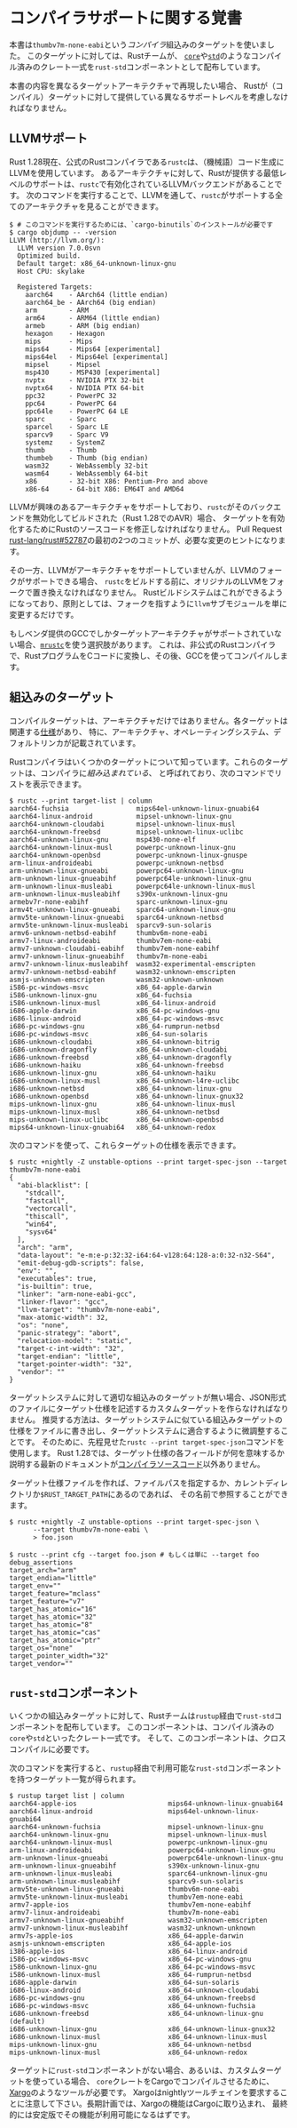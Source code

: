 <!-- # A note on compiler support -->

# コンパイラサポートに関する覚書

<!-- 
This book makes use of a built-in *compiler* target, the `thumbv7m-none-eabi`, for which the Rust
team distributes a `rust-std` component, which is a pre-compiled collection of crates like [`core`] and [`std`].
 -->

本書は`thumbv7m-none-eabi`という*コンパイラ*組込みのターゲットを使いました。
このターゲットに対しては、Rustチームが、
[`core`]や[`std`]のようなコンパイル済みのクレート一式を`rust-std`コンポーネントとして配布しています。

[`core`]: https://doc.rust-lang.org/core/index.html
[`std`]: https://doc.rust-lang.org/std/index.html

<!-- 
If you want to attempt replicating the contents of this book for a different target architecture, you
need to take into account the different levels of support that Rust provides for (compilation)
targets.
 -->

本書の内容を異なるターゲットアーキテクチャで再現したい場合、
Rustが（コンパイル）ターゲットに対して提供している異なるサポートレベルを考慮しなければなりません。

<!-- ## LLVM support -->

## LLVMサポート

<!-- 
As of Rust 1.28, the official Rust compiler, `rustc`, uses LLVM for (machine) code generation. The
minimal level of support Rust provides for an architecture is having its LLVM backend enabled in
`rustc`. You can see all the architectures that `rustc` supports, through LLVM, by running the
following command:
 -->

Rust 1.28現在、公式のRustコンパイラである`rustc`は、（機械語）コード生成にLLVMを使用しています。
あるアーキテクチャに対して、Rustが提供する最低レベルのサポートは、`rustc`で有効化されているLLVMバックエンドがあることです。
次のコマンドを実行することで、LLVMを通して、`rustc`がサポートする全てのアーキテクチャを見ることができます。

``` console
$ # このコマンドを実行するためには、`cargo-binutils`のインストールが必要です
$ cargo objdump -- -version
LLVM (http://llvm.org/):
  LLVM version 7.0.0svn
  Optimized build.
  Default target: x86_64-unknown-linux-gnu
  Host CPU: skylake

  Registered Targets:
    aarch64    - AArch64 (little endian)
    aarch64_be - AArch64 (big endian)
    arm        - ARM
    arm64      - ARM64 (little endian)
    armeb      - ARM (big endian)
    hexagon    - Hexagon
    mips       - Mips
    mips64     - Mips64 [experimental]
    mips64el   - Mips64el [experimental]
    mipsel     - Mipsel
    msp430     - MSP430 [experimental]
    nvptx      - NVIDIA PTX 32-bit
    nvptx64    - NVIDIA PTX 64-bit
    ppc32      - PowerPC 32
    ppc64      - PowerPC 64
    ppc64le    - PowerPC 64 LE
    sparc      - Sparc
    sparcel    - Sparc LE
    sparcv9    - Sparc V9
    systemz    - SystemZ
    thumb      - Thumb
    thumbeb    - Thumb (big endian)
    wasm32     - WebAssembly 32-bit
    wasm64     - WebAssembly 64-bit
    x86        - 32-bit X86: Pentium-Pro and above
    x86-64     - 64-bit X86: EM64T and AMD64
```

<!-- 
If LLVM supports the architecture you are interested in, but `rustc` is built with the backend
disabled (which is the case of AVR as of Rust 1.28), then you will need to modify the Rust source
enabling it. The first two commits of PR [rust-lang/rust#52787] give you an idea of the required
changes.
 -->

LLVMが興味のあるアーキテクチャをサポートしており、`rustc`がそのバックエンドを無効化してビルドされた（Rust 1.28でのAVR）場合、
ターゲットを有効化するためにRustのソースコードを修正しなければなりません。
Pull Request [rust-lang/rust#52787]の最初の2つのコミットが、必要な変更のヒントになります。

[rust-lang/rust#52787]: https://github.com/rust-lang/rust/pull/52787

<!-- 
On the other hand, if LLVM doesn't support the architecture, but a fork of LLVM does, you will have
to replace the original version of LLVM with the fork before building `rustc`. The Rust build system
allows this and in principle it should just require changing the `llvm` submodule to point to the fork.
 -->

その一方、LLVMがアーキテクチャをサポートしていませんが、LLVMのフォークがサポートできる場合、
`rustc`をビルドする前に、オリジナルのLLVMをフォークで置き換えなければなりません。
Rustビルドシステムはこれができるようになっており、原則としては、フォークを指すように`llvm`サブモジュールを単に変更するだけです。

<!-- 
If your target architecture is only supported by some vendor provided GCC, you have the option of
using [`mrustc`], an unofficial Rust compiler, to translate your Rust program into C code and then
compile that using GCC.
 -->

もしベンダ提供のGCCでしかターゲットアーキテクチャがサポートされていない場合、[`mrustc`]を使う選択肢があります。
これは、非公式のRustコンパイラで、RustプログラムをCコードに変換し、その後、GCCを使ってコンパイルします。

[`mrustc`]: https://github.com/thepowersgang/mrustc

<!-- ## Built-in target -->

## 組込みのターゲット

<!-- 
A compilation target is more than just its architecture. Each target has a [specification]
associated to it that describes, among other things, its architecture, its operating system
and the default linker.
 -->

コンパイルターゲットは、アーキテクチャだけではありません。各ターゲットは関連する[仕様]があり、
特に、アーキテクチャ、オペレーティングシステム、デフォルトリンカが記載されています。

<!-- 
[specification]: https://github.com/rust-lang/rfcs/blob/master/text/0131-target-specification.md
 -->

[仕様]: https://github.com/rust-lang/rfcs/blob/master/text/0131-target-specification.md

<!-- 
The Rust compiler knows about several targets. These are said to be *built into* the compiler and
can be listed by running the following command:
 -->

Rustコンパイラはいくつかのターゲットについて知っています。これらのターゲットは、コンパイラに*組み込まれている*、
と呼ばれており、次のコマンドでリストを表示できます。

``` console
$ rustc --print target-list | column
aarch64-fuchsia                 mips64el-unknown-linux-gnuabi64
aarch64-linux-android           mipsel-unknown-linux-gnu
aarch64-unknown-cloudabi        mipsel-unknown-linux-musl
aarch64-unknown-freebsd         mipsel-unknown-linux-uclibc
aarch64-unknown-linux-gnu       msp430-none-elf
aarch64-unknown-linux-musl      powerpc-unknown-linux-gnu
aarch64-unknown-openbsd         powerpc-unknown-linux-gnuspe
arm-linux-androideabi           powerpc-unknown-netbsd
arm-unknown-linux-gnueabi       powerpc64-unknown-linux-gnu
arm-unknown-linux-gnueabihf     powerpc64le-unknown-linux-gnu
arm-unknown-linux-musleabi      powerpc64le-unknown-linux-musl
arm-unknown-linux-musleabihf    s390x-unknown-linux-gnu
armebv7r-none-eabihf            sparc-unknown-linux-gnu
armv4t-unknown-linux-gnueabi    sparc64-unknown-linux-gnu
armv5te-unknown-linux-gnueabi   sparc64-unknown-netbsd
armv5te-unknown-linux-musleabi  sparcv9-sun-solaris
armv6-unknown-netbsd-eabihf     thumbv6m-none-eabi
armv7-linux-androideabi         thumbv7em-none-eabi
armv7-unknown-cloudabi-eabihf   thumbv7em-none-eabihf
armv7-unknown-linux-gnueabihf   thumbv7m-none-eabi
armv7-unknown-linux-musleabihf  wasm32-experimental-emscripten
armv7-unknown-netbsd-eabihf     wasm32-unknown-emscripten
asmjs-unknown-emscripten        wasm32-unknown-unknown
i586-pc-windows-msvc            x86_64-apple-darwin
i586-unknown-linux-gnu          x86_64-fuchsia
i586-unknown-linux-musl         x86_64-linux-android
i686-apple-darwin               x86_64-pc-windows-gnu
i686-linux-android              x86_64-pc-windows-msvc
i686-pc-windows-gnu             x86_64-rumprun-netbsd
i686-pc-windows-msvc            x86_64-sun-solaris
i686-unknown-cloudabi           x86_64-unknown-bitrig
i686-unknown-dragonfly          x86_64-unknown-cloudabi
i686-unknown-freebsd            x86_64-unknown-dragonfly
i686-unknown-haiku              x86_64-unknown-freebsd
i686-unknown-linux-gnu          x86_64-unknown-haiku
i686-unknown-linux-musl         x86_64-unknown-l4re-uclibc
i686-unknown-netbsd             x86_64-unknown-linux-gnu
i686-unknown-openbsd            x86_64-unknown-linux-gnux32
mips-unknown-linux-gnu          x86_64-unknown-linux-musl
mips-unknown-linux-musl         x86_64-unknown-netbsd
mips-unknown-linux-uclibc       x86_64-unknown-openbsd
mips64-unknown-linux-gnuabi64   x86_64-unknown-redox
```

<!-- 
You can print the specification of any of these targets using the following command:
 -->

次のコマンドを使って、これらターゲットの仕様を表示できます。

``` console
$ rustc +nightly -Z unstable-options --print target-spec-json --target thumbv7m-none-eabi
{
  "abi-blacklist": [
    "stdcall",
    "fastcall",
    "vectorcall",
    "thiscall",
    "win64",
    "sysv64"
  ],
  "arch": "arm",
  "data-layout": "e-m:e-p:32:32-i64:64-v128:64:128-a:0:32-n32-S64",
  "emit-debug-gdb-scripts": false,
  "env": "",
  "executables": true,
  "is-builtin": true,
  "linker": "arm-none-eabi-gcc",
  "linker-flavor": "gcc",
  "llvm-target": "thumbv7m-none-eabi",
  "max-atomic-width": 32,
  "os": "none",
  "panic-strategy": "abort",
  "relocation-model": "static",
  "target-c-int-width": "32",
  "target-endian": "little",
  "target-pointer-width": "32",
  "vendor": ""
}
```

<!-- 
If none of these built-in targets seems appropriate for your target system, you'll have to create a
custom target by writing your own target specification file in JSON format. The recommended way is to
dump the specification of a built-in target that's similar to your target system into a file and then
tweak it to match the properties of your target system. To do so, use the previously shown command,
`rustc --print target-spec-json`. As of Rust 1.28, there's no up to date documentation on what each of
the fields of a target specification mean, other than [the compiler source code].
 -->

ターゲットシステムに対して適切な組込みのターゲットが無い場合、JSON形式のファイルにターゲット仕様を記述するカスタムターゲットを作らなければなりません。
推奨する方法は、ターゲットシステムに似ている組込みターゲットの仕様をファイルに書き出し、ターゲットシステムに適合するように微調整することです。
そのために、先程見せた`rustc --print target-spec-json`コマンドを使用します。
Rust 1.28では、ターゲット仕様の各フィールドが何を意味するか説明する最新のドキュメントが[コンパイラソースコード]以外ありません。

<!-- 
[the compiler source code]: https://github.com/rust-lang/rust/blob/1.27.2/src/librustc_target/spec/mod.rs#L376-L400
 -->

[コンパイラソースコード]: https://github.com/rust-lang/rust/blob/1.27.2/src/librustc_target/spec/mod.rs#L376-L400

<!-- 
Once you have a target specification file you can refer to it by its path or by its name if its in
the current directory or in `$RUST_TARGET_PATH`. 
 -->

ターゲット仕様ファイルを作れば、ファイルパスを指定するか、カレントディレクトリか`$RUST_TARGET_PATH`にあるのであれば、
その名前で参照することができます。

``` console
$ rustc +nightly -Z unstable-options --print target-spec-json \
      --target thumbv7m-none-eabi \
      > foo.json

$ rustc --print cfg --target foo.json # もしくは単に --target foo
debug_assertions
target_arch="arm"
target_endian="little"
target_env=""
target_feature="mclass"
target_feature="v7"
target_has_atomic="16"
target_has_atomic="32"
target_has_atomic="8"
target_has_atomic="cas"
target_has_atomic="ptr"
target_os="none"
target_pointer_width="32"
target_vendor=""
```

<!-- ## `rust-std` component -->

## `rust-std`コンポーネント

<!-- 
For some of the built-in target the Rust team distributes `rust-std` components via `rustup`. This
component is a collection of pre-compiled crates like `core` and `std`, and it's required for
cross compilation.
 -->

いくつかの組込みターゲットに対して、Rustチームは`rustup`経由で`rust-std`コンポーネントを配布しています。
このコンポーネントは、コンパイル済みの`core`や`std`といったクレート一式です。
そして、このコンポーネントは、クロスコンパイルに必要です。

<!-- 
You can find the list of targets that have a `rust-std` component available via `rustup` by running
the following command:
 -->

次のコマンドを実行すると、`rustup`経由で利用可能な`rust-std`コンポーネントを持つターゲット一覧が得られます。

``` console
$ rustup target list | column
aarch64-apple-ios                       mips64-unknown-linux-gnuabi64
aarch64-linux-android                   mips64el-unknown-linux-gnuabi64
aarch64-unknown-fuchsia                 mipsel-unknown-linux-gnu
aarch64-unknown-linux-gnu               mipsel-unknown-linux-musl
aarch64-unknown-linux-musl              powerpc-unknown-linux-gnu
arm-linux-androideabi                   powerpc64-unknown-linux-gnu
arm-unknown-linux-gnueabi               powerpc64le-unknown-linux-gnu
arm-unknown-linux-gnueabihf             s390x-unknown-linux-gnu
arm-unknown-linux-musleabi              sparc64-unknown-linux-gnu
arm-unknown-linux-musleabihf            sparcv9-sun-solaris
armv5te-unknown-linux-gnueabi           thumbv6m-none-eabi
armv5te-unknown-linux-musleabi          thumbv7em-none-eabi
armv7-apple-ios                         thumbv7em-none-eabihf
armv7-linux-androideabi                 thumbv7m-none-eabi
armv7-unknown-linux-gnueabihf           wasm32-unknown-emscripten
armv7-unknown-linux-musleabihf          wasm32-unknown-unknown
armv7s-apple-ios                        x86_64-apple-darwin
asmjs-unknown-emscripten                x86_64-apple-ios
i386-apple-ios                          x86_64-linux-android
i586-pc-windows-msvc                    x86_64-pc-windows-gnu
i586-unknown-linux-gnu                  x86_64-pc-windows-msvc
i586-unknown-linux-musl                 x86_64-rumprun-netbsd
i686-apple-darwin                       x86_64-sun-solaris
i686-linux-android                      x86_64-unknown-cloudabi
i686-pc-windows-gnu                     x86_64-unknown-freebsd
i686-pc-windows-msvc                    x86_64-unknown-fuchsia
i686-unknown-freebsd                    x86_64-unknown-linux-gnu (default)
i686-unknown-linux-gnu                  x86_64-unknown-linux-gnux32
i686-unknown-linux-musl                 x86_64-unknown-linux-musl
mips-unknown-linux-gnu                  x86_64-unknown-netbsd
mips-unknown-linux-musl                 x86_64-unknown-redox
```

<!-- 
If there's no `rust-std` component for your target or you are using a custom target, then you'll have
to use a tool like [Xargo] to have Cargo compile the `core` crate on the fly. Note that Xargo
requires a nightly toolchain; the long term plan is to upstream Xargo's functionality into Cargo
and eventually have that functionality available on stable.
 -->

ターゲットに`rust-std`コンポーネントがない場合、あるいは、カスタムターゲットを使っている場合、
`core`クレートをCargoでコンパイルさせるために、[Xargo]のようなツールが必要です。
Xargoはnightlyツールチェインを要求することに注意して下さい。長期計画では、Xargoの機能はCargoに取り込まれ、
最終的には安定版でその機能が利用可能になるはずです。

[Xargo]: https://github.com/japaric/xargo
